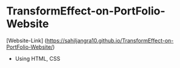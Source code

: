 # TransformEffect-on-PortFolio-Website
[Website-Link] (https://sahiljangra10.github.io/TransformEffect-on-PortFolio-Website/)
* Using HTML, CSS
